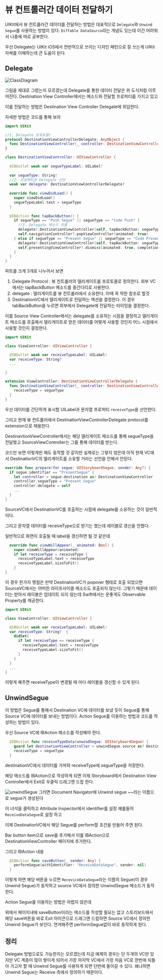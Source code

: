 # 뷰 컨트롤러간 데이터 전달하기

UIKit에서 뷰 컨트롤러간 데이터를 전달하는 방법은 대표적으로 `Delegate`와 `Unwind Segue`를 사용하는 방법이 있다. `Diffable DataSource`라는 개념도 있는데 이건 어려워서 나중에 따로 공부한다.

우선 Delegate는 UIKit iOS에서 전반적으로 쓰이는 디자인 패턴으로 잘 쓰는게 UIKit 자체를 이해하는데 큰 도움이 된다.

## Delegate

![ClassDiagram](Resource/VCDataTransfer.png)

그림을 제대로 그렸는지 모르겠는데 Delegate를 통한 데이터 전달은 위 도식처럼 이루어진다.
Destination View Controller에서는 메소드와 전달할 프로퍼티를 가지고 있고

이를 전달하는 방법은 Destination View Controller Delegate에 위임한다.

자세한 방법은 코드를 통해 보자

```Swift
import UIKit

//1. Delegate 프로토콜!
protocol DestinationViewControllerDelegate: AnyObject {
  func DestinationViewController(_ controller: DestinationViewController, tapBackButton segueType: String)
}

class DestinationViewController: UIViewController {
  
  @IBOutlet weak var segueTypeLabel: UILabel!
  
  var segueType: String!
  //2. 프로퍼티로 Delegate 선언
  weak var delegate: DestinationViewControllerDelegate?
  
  override func viewDidLoad() {
    super.viewDidLoad()
    segueTypeLabel.text = segueType
  }
  
  @IBAction func tapBackButton() {
    if segueType == "Push Segue" || segueType == "Code Push" {
      //3. Delegate 메소드 호출
      delegate?.DestinationViewController(self, tapBackButton: segueType)
      self.navigationController?.popViewController(animated: true)
    } else if segueType == "Present Segue" || segueType == "Code Present" {
      delegate?.DestinationViewController(self, tapBackButton: segueType)
      self.presentingViewController?.dismiss(animated: true, completion: nil)
    }
  }
}
```

파트를 크게 3개로 나누어서 보면

1. Delegate Protocol : 뷰 컨트롤러의 델리게이트를 프로토콜로 정의한다. 외부 VC에서는 tapBackButton 메소드를 중간다리로 사용한다.
2. delegate : 델리게이트를 뷰 컨트롤러에서 소유한다. 이때 꼭 약한 참조로 할것
3. DestinationVC에서 델리게이트로 전달하는 액션을 결정한다. 이 경우 tabBackButton을 누르면 외부에서 Delegate에 전달하는 타이밍을 결정한다.

이를 Source View Controller에서는 delegate를 소유하는 시점을 결정하고 델리게이트 메소드를 호출해서 델리게이트로 받은 데이터를 어떻게 사용할 것인지 어느 시점에서 사용할 것인지 결정한다.

```Swift
import UIKit

class ViewController: UIViewController {

  @IBOutlet weak var receiveTypeLabel: UILabel!
  var receiveType: String?
  ...

}

extension ViewController: DestinationViewControllerDelegate {
  func DestinationViewController(_ controller: DestinationViewController, tapBackButton segueType: String) {
    receiveType = segueType
  }
}
```

우선 데이터를 간단하게 표시할 UILabel과 문자열 프로퍼티 `receiveType`을 선언한다.

그리고 현재 뷰 컨트롤러에서 DestinationViewControllerDelegate protocol를 extension으로 채용한다.

DestinavtionViewController에서는 해당 델리게이트 메소드를 통해 segueType을 전달했고 SourceViewController는 그를 통해 데이터를 받는다.

코드만 보면 이렇게만 해도 동작할 것 같지만 실제로는 그렇지 않은데 아직 현재 VC에서 DestinationVC의 델리게이트를 소유할 거라는 선언을 안해서 안된다.

```Swift
override func prepare(for segue: UIStoryboardSegue, sender: Any?) {
  if segue.identifier == "PresentSegue" {
    let controller = segue.destination as! DestinationViewController
    controller.segueType = "Present Segue"
    controller.delegate = self
    ...
  }
}
```
SourceVC에서 DestinationVC를 호출하는 시점에 delegate를 소유하는 것이 일반적이다.

그리고 문자열 데이터를 receiveType으로 받기는 했는데 레이블로 갱신을 안했다.

일반적으로 화면이 호출될 때 label을 갱신하면 될 것 같은데

```Swift
  override func viewWillAppear(_ animated: Bool) {
    super.viewWillAppear(animated)
    if let receiveType = receiveType {
      receiveTypeLabel.text = receiveType
      receiveTypeLabel.sizeToFit()
    }
}
```
이 경우 한가지 맹점은 만약 DestinationVC가 popover 형태로 호출 되었으면 SourceVC에서는 어떠한 라이프사이클 메소드도 호출되지 않는다. 그렇기 때문에 데이터는 받아서 레이블은 업데이트 되지 않는데 Swift에서는 운좋게도 Observable Property를 제공한다.

```Swift
import UIKit

class ViewController: UIViewController {

  @IBOutlet weak var receiveTypeLabel: UILabel!
  var receiveType: String?  {
    didSet{
      if let receiveType == receiveType {
        receiveTypeLabel.text = receiveType
        receiveTypeLabel.sizeToFit()
      }
    }
  }
  ...
}
```
이렇게 해주면 receiveType이 변경될 때 마다 레이블을 갱신할 수 있게 된다.

## UnwindSegue

이 방법은 Segue를 통해서 Destination VC에 데이터를 보냈 듯이 Segue를 통해 Source VC에 데이터를 보내는 방법이다. Action Segue를 이용하는 방법과 코드를 작성하는 방법이 있다.

우선 Source VC에 IBAction 메소드를 작성해야 한다.

```Swift
  @IBAction func receiveTypeData(unwindSegue: UIStoryboardSegue) {
    guard let destinationViewController = unwindSegue.source as? DestinationViewController, let segueType = destinationViewController.segueType else { return }
    receiveType = segueType
  }
  ```
  destinationVC에서 데이터를 가져와 receiveType에 segueType을 저장한다.

  해당 메소드를 IBAction으로 작성하게 되면 이제 Storyboard에서 
  Destination View Controller에서 Exit로 우클릭 드래그앤 드랍 한다.

  ![unwindSegue](Resource/UnwindSegue.gif)
  그러면 Document Navigator에 Unwind segue ~~라는 이름으로 segue가 생성된다

  이 녀석을 클릭하고 Attribute Inspector에서 identifier를 설정 예를들어 `ReceiveDataSegue`로 설정 하고

  이제 DestinationVC에서 해당 Segue를 perform할 조건을 만들어 주면 된다.

Bar button item으로 save를 추가해서 이를 IBAction으로 DestinationViewController 페이지에 추가한다.

그리고 IBAction 내용

```Swift
  @IBAction func saveButton(_ sender: Any) {
    performSegue(withIdentifier: "ReceiveDataSegue", sender: nil)
  }
```
이렇게 하면 해당 버튼을 누르면 `ReceviceDataSegue`라는 이름의 Segue(이 경우 Unwind Segue)가 동작하고 source VC에서 정의한 UnwindSegue 메소드가 동작한다.

Action Segue를 이용하는 방법은 어렵지 않은데

위에서 페이지내에 saveButton이라는 메소드를 작성할 필요는 없고
스토리보드에서 해당 save버튼을 바로 Exit 아이콘으로 드래그앤 드랍하면
Source VC에서 정의한 Unwind Segue가 보인다. 연겨해주면
performSegue없이 바로 동작하게 된다.

## 정리

Delegate 방법으로도 가능한지는 모르겠는데 지금 예제의 경우는 단 두개의 VC만 있지만 VC 계층이 많이 쌓이게 되어서 가장 마지막 VC에서 가장 처음 VC로 한번에 되돌아 가고자 할 때 Unwind Segue를 사용하게 되면 단번에 돌아갈 수 있다. 왜냐하면 Unwind Segue는 Receive 측에서 정의하기 때문이다.
